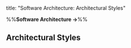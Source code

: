 <frontmatter>
title: "Software Architecture: Architectural Styles"
</frontmatter>

<link rel="stylesheet" href="{{baseUrl}}/css/textbook.css">

<div class="website-content">

%%**Software Architecture →**%%

## Architectural Styles

<div id="main">

<include src="./introduction/topicPanel.md" />
<include src="./nTier/topicPanel.md" />
<include src="./clientServer/topicPanel.md" />
<include src="./transactionProcessing/topicPanel.md" />
<include src="./serviceOriented/topicPanel.md" />
<include src="./eventDriven/topicPanel.md" />
<include src="./more/topicPanel.md" />

</div>

</div>
